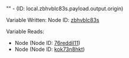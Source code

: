 "" - (ID: local.zbhvblc83s.payload.output.origin)

Variable Written:
Node ID: [zbhvblc83s](../nodes/zbhvblc83s.md)

Variable Reads:
* Node (Node ID: [76reddil11](../nodes/76reddil11.md))
* Node (Node ID: [kok73n8hkt](../nodes/kok73n8hkt.md))
